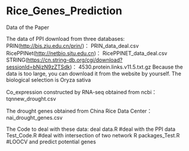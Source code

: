 # Rice_Genes_Prediction
Data of the Paper

The data of PPI download from three databases: 
PRIN(http://bis.zju.edu.cn/prin/)： PRIN_data_deal.csv
RicePPINet(http://netbio.sjtu.edu.cn)： RicePPINET_data_deal.csv
STRING(https://cn.string-db.org/cgi/download?sessionId=bNjzN9zZTSdk)：   4530.protein.links.v11.5.txt.gz
Because the data is too large, you can download it from the website by yourself. The biological selection is Oryza sativa

Co_expression constructed by RNA-seq obtained from ncbi： tqnnew_drought.csv

The drought genes obtained from China Rice Data Center： nai_drought_genes.csv



The Code to deal with these data:
deal data.R     #deal with the PPI data
Test_Code.R     #deal with intersection of two network
R packages_Test.R  #LOOCV  and predict potential genes
